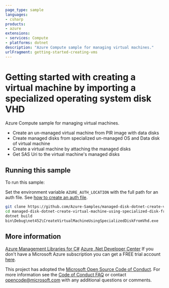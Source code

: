 ```yaml
---
page_type: sample
languages:
- csharp
products:
- azure
extensions:
- services: Compute
- platforms: dotnet
description: "Azure Compute sample for managing virtual machines."
urlFragment: getting-started-creating-vms
---
```


# Getting started with creating a virtual machine by importing a specialized operating system disk VHD #

Azure Compute sample for managing virtual machines.
 
- Create an un-managed virtual machine from PIR image with data disks
- Create managed disks from specialized un-managed OS and Data disk of virtual machine
- Create a virtual machine by attaching the managed disks
- Get SAS Uri to the virtual machine's managed disks


## Running this sample

To run this sample:

Set the environment variable `AZURE_AUTH_LOCATION` with the full path for an auth file. See [how to create an auth file](https://github.com/Azure/azure-libraries-for-net/blob/master/AUTH.md).

```bash
git clone https://github.com/Azure-Samples/managed-disk-dotnet-create-virtual-machine-using-specialized-disk-from-VHD.git
cd managed-disk-dotnet-create-virtual-machine-using-specialized-disk-from-VHD
dotnet build
bin\Debug\net452\CreateVirtualMachineUsingSpecializedDiskFromVhd.exe
```

## More information

[Azure Management Libraries for C#](https://github.com/Azure/azure-sdk-for-net/tree/Fluent)
[Azure .Net Developer Center](https://azure.microsoft.com/en-us/develop/net/)
If you don't have a Microsoft Azure subscription you can get a FREE trial account [here](http://go.microsoft.com/fwlink/?LinkId=330212).

This project has adopted the [Microsoft Open Source Code of Conduct](https://opensource.microsoft.com/codeofconduct/). For more information see the [Code of Conduct FAQ](https://opensource.microsoft.com/codeofconduct/faq/) or contact [opencode@microsoft.com](mailto:opencode@microsoft.com) with any additional questions or comments.
